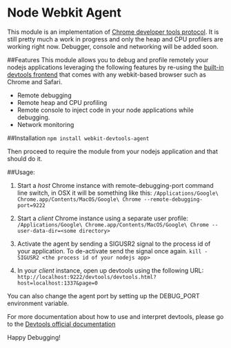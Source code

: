 # Node Webkit Agent
This module is an implementation of 
[Chrome developer tools protocol](http://code.google.com/chrome/devtools/docs/protocol/1.0/index.html).
It is still pretty much a work in progress and only the heap and CPU profilers are working right now. Debugger, console
and networking will be added soon.

##Features
This module allows you to debug and profile remotely your nodejs applications
leveraging the following features by re-using the [built-in devtools frontend](http://code.google.com/chrome/devtools/docs/overview.html)
that comes with any webkit-based browser such as Chrome and Safari.

* Remote debugging
* Remote heap and CPU profiling
* Remote console to inject code in your node applications while debugging.
* Network monitoring

##Installation
`npm install webkit-devtools-agent`

Then proceed to require the module from your nodejs application and that should do it.

##Usage:

1. Start a *host* Chrome instance with remote-debugging-port command line switch, in OSX it will be something like this:
`/Applications/Google\ Chrome.app/Contents/MacOS/Google\ Chrome --remote-debugging-port=9222`

2. Start a *client* Chrome instance using a separate user profile:
`/Applications/Google\ Chrome.app/Contents/MacOS/Google\ Chrome --user-data-dir=<some directory>`

3. Activate the agent by sending a SIGUSR2 signal to the process id of your application. To de-activate send the signal once again.
`kill -SIGUSR2 <the process id of your nodejs app>`

4. In your *client* instance, open up devtools using the following URL: 
`http://localhost:9222/devtools/devtools.html?host=localhost:1337&page=0`

You can also change the agent port by setting up the DEBUG_PORT environment variable.

For more documentation about how to use and interpret devtools, please go to the [Devtools official documentation](http://code.google.com/chrome/devtools/docs/overview.html)

Happy Debugging!
